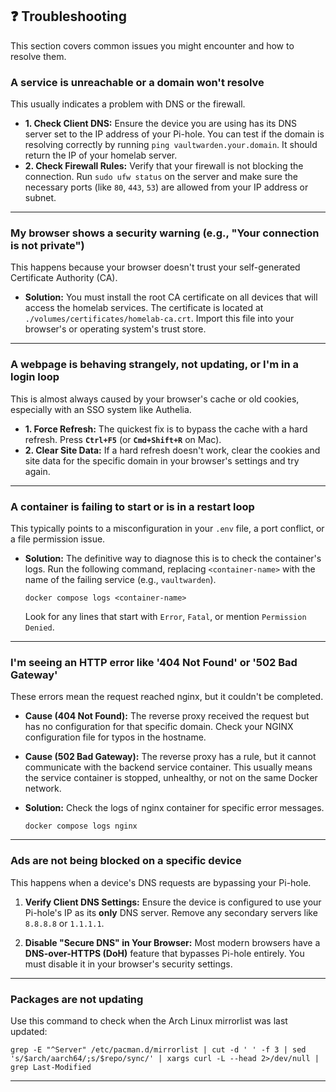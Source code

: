 ## ❓ Troubleshooting

This section covers common issues you might encounter and how to resolve them.

### A service is unreachable or a domain won't resolve

This usually indicates a problem with DNS or the firewall.

  * **1. Check Client DNS:** Ensure the device you are using has its DNS server set to the IP address of your Pi-hole. You can test if the domain is resolving correctly by running `ping vaultwarden.your.domain`. It should return the IP of your homelab server.
  * **2. Check Firewall Rules:** Verify that your firewall is not blocking the connection. Run `sudo ufw status` on the server and make sure the necessary ports (like `80`, `443`, `53`) are allowed from your IP address or subnet.

-----

### My browser shows a security warning (e.g., "Your connection is not private")

This happens because your browser doesn't trust your self-generated Certificate Authority (CA).

  * **Solution:** You must install the root CA certificate on all devices that will access the homelab services. The certificate is located at `./volumes/certificates/homelab-ca.crt`. Import this file into your browser's or operating system's trust store.

-----

### A webpage is behaving strangely, not updating, or I'm in a login loop

This is almost always caused by your browser's cache or old cookies, especially with an SSO system like Authelia.

  * **1. Force Refresh:** The quickest fix is to bypass the cache with a hard refresh. Press **`Ctrl+F5`** (or **`Cmd+Shift+R`** on Mac).
  * **2. Clear Site Data:** If a hard refresh doesn't work, clear the cookies and site data for the specific domain in your browser's settings and try again.

-----

### A container is failing to start or is in a restart loop

This typically points to a misconfiguration in your `.env` file, a port conflict, or a file permission issue.

  * **Solution:** The definitive way to diagnose this is to check the container's logs. Run the following command, replacing `<container-name>` with the name of the failing service (e.g., `vaultwarden`).
    ```shell
    docker compose logs <container-name>
    ```
    Look for any lines that start with `Error`, `Fatal`, or mention `Permission Denied`.

-----

### I'm seeing an HTTP error like '404 Not Found' or '502 Bad Gateway'

These errors mean the request reached nginx, but it couldn't be completed.

  * **Cause (404 Not Found):** The reverse proxy received the request but has no configuration for that specific domain. Check your NGINX configuration file for typos in the hostname.
  * **Cause (502 Bad Gateway):** The reverse proxy has a rule, but it cannot communicate with the backend service container. This usually means the service container is stopped, unhealthy, or not on the same Docker network.

  * **Solution:** Check the logs of nginx container for specific error messages.

    ```shell
    docker compose logs nginx
    ```

-----

### Ads are not being blocked on a specific device

This happens when a device's DNS requests are bypassing your Pi-hole.

1.  **Verify Client DNS Settings:** Ensure the device is configured to use your Pi-hole's IP as its **only** DNS server. Remove any secondary servers like `8.8.8.8` or `1.1.1.1`.

2.  **Disable "Secure DNS" in Your Browser:** Most modern browsers have a **DNS-over-HTTPS (DoH)** feature that bypasses Pi-hole entirely. You must disable it in your browser's security settings.

-----

### Packages are not updating

Use this command to check when the Arch Linux mirrorlist was last updated:

```shell
grep -E "^Server" /etc/pacman.d/mirrorlist | cut -d ' ' -f 3 | sed 's/$arch/aarch64/;s/$repo/sync/' | xargs curl -L --head 2>/dev/null | grep Last-Modified
```

-----